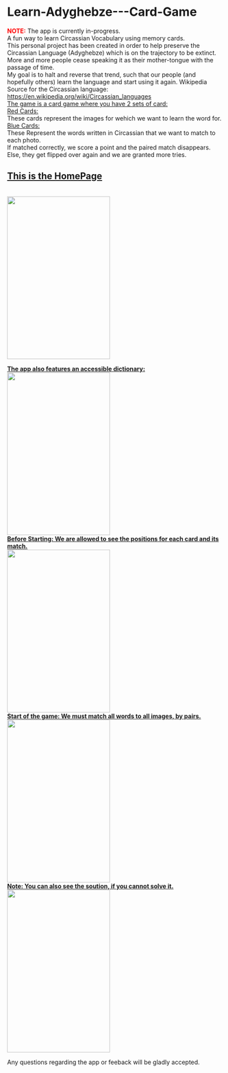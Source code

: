 # Learn-Adyghebze---Card-Game
<span style="color:red"><b>NOTE:</b> </span>The app is currently in-progress. <br>
A fun way to learn Circassian Vocabulary using memory cards.<br>
This personal project has been created in order to help preserve the Circassian Language (Adyghebze) which is on the trajectory to be extinct.<br>
More and more people cease speaking it as their mother-tongue with the passage of time. <br>
My goal is to halt and reverse that trend, such that our people (and hopefully others) learn the language and start using it again. 
Wikipedia Source for the Circassian language: https://en.wikipedia.org/wiki/Circassian_languages<br>
<u>The game is a card game where you have 2 sets of card:</u> <br>
<u>Red Cards: </u><br>
These cards represent the images for wehich we want to learn the word for.<br>
<u>Blue Cards:</u> <br>
These Represent the words written in Circassian that we want to match to each photo.<br>
If matched correctly, we score a point and the paired match disappears. <br>
Else, they get flipped over again and we are granted more tries.<br>

<u><h2><b>This is the HomePage</b></h2></u><br>
<img src="https://i.imgur.com/0YIKRNB.jpeg"  width="240" height="380" /> <br>

<u><b>The app also features an accessible dictionary:</b></u> <br>
<img src="https://i.imgur.com/w11fUPQ.jpeg"  width="240" height="380" /><br>
<u><b>Before Starting: We are allowed to see the positions for each card and its match.</b></u> <br>
<img src="https://i.imgur.com/DVf1vaV.jpg"  width="240" height="380" /> </b><br>
<u><b>Start of the game: We must match all words to all images, by pairs.</b></u> <br>
<img src="https://i.imgur.com/gpYObpr.jpeg"  width="240" height="380" /><br>
<u><b>Note: You can also see the soution, if you cannot solve it.</b> </u><br>
<img src="https://i.imgur.com/VKUIoPd.jpeg"  width="240" height="380" /><br>


Any questions regarding the app or feeback will be gladly accepted.



